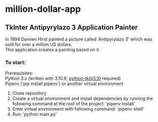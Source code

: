 # million-dollar-app
## TkInter Antipyrylazo 3 Application Painter
In 1994 Damien Hirst painted a picture called 'Antipyrylazo 3' which was sold for over a million US dollars. <br />
This application creates a painting based on it.

### To start:
Prerequisites: <br />
Python 3.x (written with 3.10.9, python-tk@3.10 required) <br />
Pipenv ('pip install pipenv') or another virtual environment

1. Clone repository 
2. Create a virtual environment and install dependencies by running the following command at the root of the project: 'pipenv install'
3. Enter virtual environment with following command: 'pipenv shell'
4. Run: 'python main.py'
